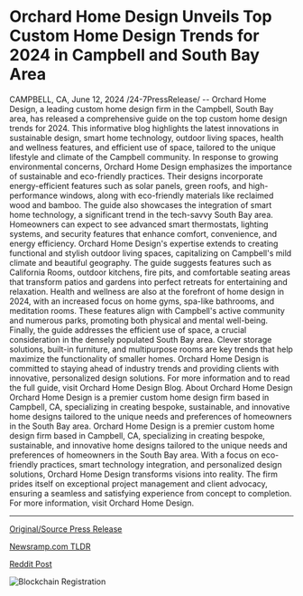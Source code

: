 # Orchard Home Design Unveils Top Custom Home Design Trends for 2024 in Campbell and South Bay Area

CAMPBELL, CA, June 12, 2024 /24-7PressRelease/ -- Orchard Home Design, a leading custom home design firm in the Campbell, South Bay area, has released a comprehensive guide on the top custom home design trends for 2024. This informative blog highlights the latest innovations in sustainable design, smart home technology, outdoor living spaces, health and wellness features, and efficient use of space, tailored to the unique lifestyle and climate of the Campbell community.  In response to growing environmental concerns, Orchard Home Design emphasizes the importance of sustainable and eco-friendly practices. Their designs incorporate energy-efficient features such as solar panels, green roofs, and high-performance windows, along with eco-friendly materials like reclaimed wood and bamboo.  The guide also showcases the integration of smart home technology, a significant trend in the tech-savvy South Bay area. Homeowners can expect to see advanced smart thermostats, lighting systems, and security features that enhance comfort, convenience, and energy efficiency.  Orchard Home Design's expertise extends to creating functional and stylish outdoor living spaces, capitalizing on Campbell's mild climate and beautiful geography. The guide suggests features such as California Rooms, outdoor kitchens, fire pits, and comfortable seating areas that transform patios and gardens into perfect retreats for entertaining and relaxation.  Health and wellness are also at the forefront of home design in 2024, with an increased focus on home gyms, spa-like bathrooms, and meditation rooms. These features align with Campbell's active community and numerous parks, promoting both physical and mental well-being.  Finally, the guide addresses the efficient use of space, a crucial consideration in the densely populated South Bay area. Clever storage solutions, built-in furniture, and multipurpose rooms are key trends that help maximize the functionality of smaller homes.  Orchard Home Design is committed to staying ahead of industry trends and providing clients with innovative, personalized design solutions. For more information and to read the full guide, visit Orchard Home Design Blog.  About Orchard Home Design   Orchard Home Design is a premier custom home design firm based in Campbell, CA, specializing in creating bespoke, sustainable, and innovative home designs tailored to the unique needs and preferences of homeowners in the South Bay area.  Orchard Home Design is a premier custom home design firm based in Campbell, CA, specializing in creating bespoke, sustainable, and innovative home designs tailored to the unique needs and preferences of homeowners in the South Bay area. With a focus on eco-friendly practices, smart technology integration, and personalized design solutions, Orchard Home Design transforms visions into reality. The firm prides itself on exceptional project management and client advocacy, ensuring a seamless and satisfying experience from concept to completion. For more information, visit Orchard Home Design. 

---

[Original/Source Press Release](https://www.24-7pressrelease.com/press-release/511635/orchard-home-design-unveils-top-custom-home-design-trends-for-2024-in-campbell-and-south-bay-area)
                    

[Newsramp.com TLDR](None) 



[Reddit Post](https://www.reddit.com/r/Business_NewsRamp/comments/1de0mhs/orchard_home_design_releases_comprehensive_guide/) 



![Blockchain Registration](https://cdn.newsramp.app/24-7PressRelease/qrcode/246/12/knotRuqM.webp)